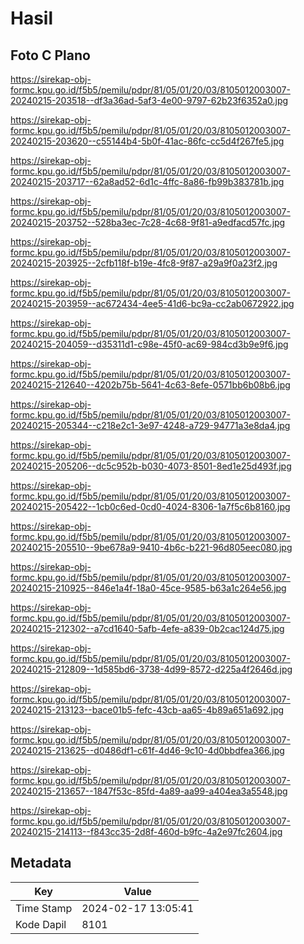 # Hasil

## Foto C Plano

https://sirekap-obj-formc.kpu.go.id/f5b5/pemilu/pdpr/81/05/01/20/03/8105012003007-20240215-203518--df3a36ad-5af3-4e00-9797-62b23f6352a0.jpg

https://sirekap-obj-formc.kpu.go.id/f5b5/pemilu/pdpr/81/05/01/20/03/8105012003007-20240215-203620--c55144b4-5b0f-41ac-86fc-cc5d4f267fe5.jpg

https://sirekap-obj-formc.kpu.go.id/f5b5/pemilu/pdpr/81/05/01/20/03/8105012003007-20240215-203717--62a8ad52-6d1c-4ffc-8a86-fb99b383781b.jpg

https://sirekap-obj-formc.kpu.go.id/f5b5/pemilu/pdpr/81/05/01/20/03/8105012003007-20240215-203752--528ba3ec-7c28-4c68-9f81-a9edfacd57fc.jpg

https://sirekap-obj-formc.kpu.go.id/f5b5/pemilu/pdpr/81/05/01/20/03/8105012003007-20240215-203925--2cfb118f-b19e-4fc8-9f87-a29a9f0a23f2.jpg

https://sirekap-obj-formc.kpu.go.id/f5b5/pemilu/pdpr/81/05/01/20/03/8105012003007-20240215-203959--ac672434-4ee5-41d6-bc9a-cc2ab0672922.jpg

https://sirekap-obj-formc.kpu.go.id/f5b5/pemilu/pdpr/81/05/01/20/03/8105012003007-20240215-204059--d35311d1-c98e-45f0-ac69-984cd3b9e9f6.jpg

https://sirekap-obj-formc.kpu.go.id/f5b5/pemilu/pdpr/81/05/01/20/03/8105012003007-20240215-212640--4202b75b-5641-4c63-8efe-0571bb6b08b6.jpg

https://sirekap-obj-formc.kpu.go.id/f5b5/pemilu/pdpr/81/05/01/20/03/8105012003007-20240215-205344--c218e2c1-3e97-4248-a729-94771a3e8da4.jpg

https://sirekap-obj-formc.kpu.go.id/f5b5/pemilu/pdpr/81/05/01/20/03/8105012003007-20240215-205206--dc5c952b-b030-4073-8501-8ed1e25d493f.jpg

https://sirekap-obj-formc.kpu.go.id/f5b5/pemilu/pdpr/81/05/01/20/03/8105012003007-20240215-205422--1cb0c6ed-0cd0-4024-8306-1a7f5c6b8160.jpg

https://sirekap-obj-formc.kpu.go.id/f5b5/pemilu/pdpr/81/05/01/20/03/8105012003007-20240215-205510--9be678a9-9410-4b6c-b221-96d805eec080.jpg

https://sirekap-obj-formc.kpu.go.id/f5b5/pemilu/pdpr/81/05/01/20/03/8105012003007-20240215-210925--846e1a4f-18a0-45ce-9585-b63a1c264e56.jpg

https://sirekap-obj-formc.kpu.go.id/f5b5/pemilu/pdpr/81/05/01/20/03/8105012003007-20240215-212302--a7cd1640-5afb-4efe-a839-0b2cac124d75.jpg

https://sirekap-obj-formc.kpu.go.id/f5b5/pemilu/pdpr/81/05/01/20/03/8105012003007-20240215-212809--1d585bd6-3738-4d99-8572-d225a4f2646d.jpg

https://sirekap-obj-formc.kpu.go.id/f5b5/pemilu/pdpr/81/05/01/20/03/8105012003007-20240215-213123--bace01b5-fefc-43cb-aa65-4b89a651a692.jpg

https://sirekap-obj-formc.kpu.go.id/f5b5/pemilu/pdpr/81/05/01/20/03/8105012003007-20240215-213625--d0486df1-c61f-4d46-9c10-4d0bbdfea366.jpg

https://sirekap-obj-formc.kpu.go.id/f5b5/pemilu/pdpr/81/05/01/20/03/8105012003007-20240215-213657--1847f53c-85fd-4a89-aa99-a404ea3a5548.jpg

https://sirekap-obj-formc.kpu.go.id/f5b5/pemilu/pdpr/81/05/01/20/03/8105012003007-20240215-214113--f843cc35-2d8f-460d-b9fc-4a2e97fc2604.jpg


## Metadata

| Key        | Value               |
| ---------- | ------------------- |
| Time Stamp | 2024-02-17 13:05:41 |
| Kode Dapil | 8101                |



